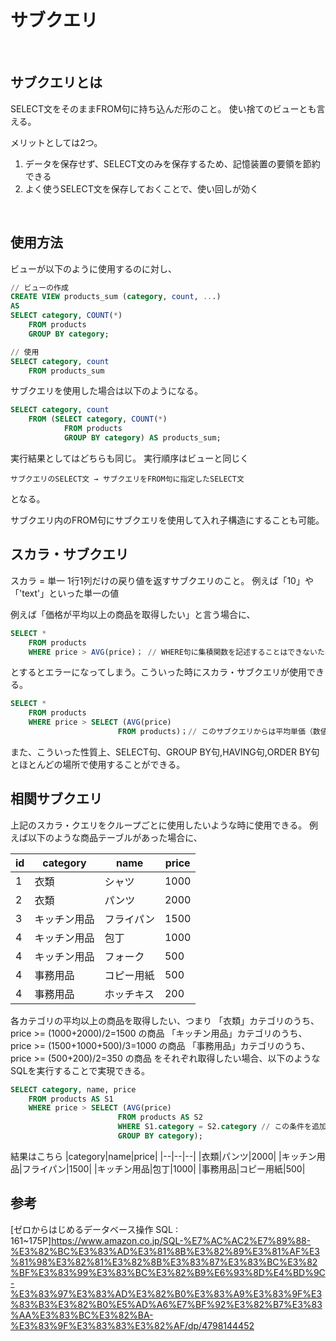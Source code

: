 # サブクエリ
<br>

## サブクエリとは
SELECT文をそのままFROM句に持ち込んだ形のこと。
使い捨てのビューとも言える。

メリットとしては2つ。
1. データを保存せず、SELECT文のみを保存するため、記憶装置の要領を節約できる
2. よく使うSELECT文を保存しておくことで、使い回しが効く
<br>

## 使用方法

ビューが以下のように使用するのに対し、
```sql
// ビューの作成
CREATE VIEW products_sum (category, count, ...)
AS
SELECT category, COUNT(*)
    FROM products
    GROUP BY category;

// 使用
SELECT category, count
    FROM products_sum
```
サブクエリを使用した場合は以下のようになる。
```sql
SELECT category, count
    FROM (SELECT category, COUNT(*)
            FROM products
            GROUP BY category) AS products_sum;
```
実行結果としてはどちらも同じ。
実行順序はビューと同じく
```
サブクエリのSELECT文 → サブクエリをFROM句に指定したSELECT文
```
となる。

サブクエリ内のFROM句にサブクエリを使用して入れ子構造にすることも可能。
<br>

## スカラ・サブクエリ
スカラ = 単一
1行1列だけの戻り値を返すサブクエリのこと。
例えば「10」や「'text'」といった単一の値

例えば「価格が平均以上の商品を取得したい」と言う場合に、
```sql
SELECT *
    FROM products
    WHERE price > AVG(price)； // WHERE句に集積関数を記述することはできないためエラー
```
とするとエラーになってしまう。こういった時にスカラ・サブクエリが使用できる。
```sql
SELECT *
    FROM products
    WHERE price > SELECT (AVG(price)
                        FROM products)；// このサブクエリからは平均単価（数値）が返される
```

また、こういった性質上、SELECT句、GROUP BY句,HAVING句,ORDER BY句とほとんどの場所で使用することができる。
<br>

## 相関サブクエリ
上記のスカラ・クエリをクループごとに使用したいような時に使用できる。
例えば以下のような商品テーブルがあった場合に、

|id|category|name|price|
|--|--|--|--|
|1|衣類|シャツ|1000|
|2|衣類|パンツ|2000|
|3|キッチン用品|フライパン|1500|
|4|キッチン用品|包丁|1000|
|4|キッチン用品|フォーク|500|
|4|事務用品|コピー用紙|500|
|4|事務用品|ホッチキス|200|

各カテゴリの平均以上の商品を取得したい、つまり
「衣類」カテゴリのうち、price >= (1000+2000)/2=1500 の商品
「キッチン用品」カテゴリのうち、price >= (1500+1000+500)/3=1000 の商品
「事務用品」カテゴリのうち、price >= (500+200)/2=350 の商品
をそれぞれ取得したい場合、以下のようなSQLを実行することで実現できる。
```sql
SELECT category, name, price
    FROM products AS S1
    WHERE price > SELECT (AVG(price)
                        FROM products AS S2
                        WHERE S1.category = S2.category // この条件を追加することで「各商品の価格と平均価格の比較を、同じ商品分類の中で行う」となる
                        GROUP BY category);
```
結果はこちら
|category|name|price|
|--|--|--|
|衣類|パンツ|2000|
|キッチン用品|フライパン|1500|
|キッチン用品|包丁|1000|
|事務用品|コピー用紙|500|
<br>

## 参考
[ゼロからはじめるデータベース操作 SQL : 161~175P]https://www.amazon.co.jp/SQL-%E7%AC%AC2%E7%89%88-%E3%82%BC%E3%83%AD%E3%81%8B%E3%82%89%E3%81%AF%E3%81%98%E3%82%81%E3%82%8B%E3%83%87%E3%83%BC%E3%82%BF%E3%83%99%E3%83%BC%E3%82%B9%E6%93%8D%E4%BD%9C-%E3%83%97%E3%83%AD%E3%82%B0%E3%83%A9%E3%83%9F%E3%83%B3%E3%82%B0%E5%AD%A6%E7%BF%92%E3%82%B7%E3%83%AA%E3%83%BC%E3%82%BA-%E3%83%9F%E3%83%83%E3%82%AF/dp/4798144452
